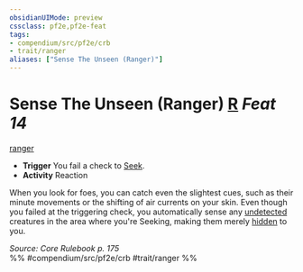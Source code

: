 ```yaml
---
obsidianUIMode: preview
cssclass: pf2e,pf2e-feat
tags:
- compendium/src/pf2e/crb
- trait/ranger
aliases: ["Sense The Unseen (Ranger)"]
---
```

# Sense The Unseen (Ranger)  [R](/rules/core-rulebook/chapter-9-playing-the-game.md#Actions "Reaction") *Feat 14*  
[ranger](/rules/traits/ranger.md)  

- **Trigger** You fail a check to [Seek](/rules/actions/seek.md).
- **Activity** Reaction

When you look for foes, you can catch even the slightest cues, such as their minute movements or the shifting of air currents on your skin. Even though you failed at the triggering check, you automatically sense any [undetected](/rules/conditions.md#Undetected) creatures in the area where you're Seeking, making them merely [hidden](/rules/conditions.md#Hidden) to you.

*Source: Core Rulebook p. 175*  
%% #compendium/src/pf2e/crb #trait/ranger %%